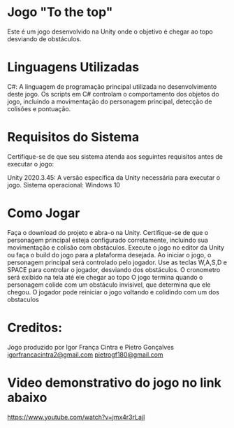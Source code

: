 # Jogo "To the top"
Este é um jogo desenvolvido na Unity onde o objetivo é chegar ao topo desviando de obstáculos.

# Linguagens Utilizadas
C#: A linguagem de programação principal utilizada no desenvolvimento deste jogo. Os scripts em C# controlam o comportamento dos objetos do jogo, incluindo a movimentação do personagem principal, detecção de colisões e pontuação.

# Requisitos do Sistema
Certifique-se de que seu sistema atenda aos seguintes requisitos antes de executar o jogo:

Unity 2020.3.45: A versão específica da Unity necessária para executar o jogo.
Sistema operacional: Windows 10

# Como Jogar
Faça o download do projeto e abra-o na Unity.
Certifique-se de que o personagem principal esteja configurado corretamente, incluindo sua movimentação e colisão com obstáculos.
Execute o jogo no editor da Unity ou faça o build do jogo para a plataforma desejada.
Ao iniciar o jogo, o personagem principal será controlado pelo jogador.
Use as teclas W,A,S,D e SPACE para controlar o jogador, desviando dos obstáculos.
O cronometro será exibido na tela até ele chegar ao topo
O jogo termina quando o personagem colide com um obstáculo invisivel, que determina que ele chegou. 
O jogador pode reiniciar o jogo voltando e colidindo com um dos obstaculos

# Creditos:
Jogo produzido por Igor França Cintra e Pietro Gonçalves
igorfrancacintra2@gmail.com
pietrogf180@gmail.com

# Video demonstrativo do jogo no link abaixo
https://www.youtube.com/watch?v=jmx4r3rLajI
